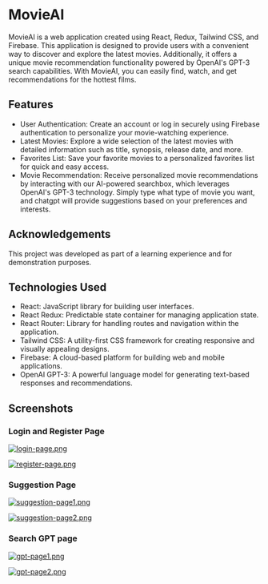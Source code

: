 # MovieAI

MovieAI is a web application created using React, Redux, Tailwind CSS, and Firebase. This application is designed to provide users with a convenient way to discover and explore the latest movies. Additionally, it offers a unique movie recommendation functionality powered by OpenAI's GPT-3 search capabilities. With MovieAI, you can easily find, watch, and get recommendations for the hottest films.

## Features

- User Authentication: Create an account or log in securely using Firebase authentication to personalize your movie-watching experience.
- Latest Movies: Explore a wide selection of the latest movies with detailed information such as title, synopsis, release date, and more.
- Favorites List: Save your favorite movies to a personalized favorites list for quick and easy access.
- Movie Recommendation: Receive personalized movie recommendations by interacting with our AI-powered searchbox, which leverages OpenAI's GPT-3 technology. Simply type what type of movie you want, and
  chatgpt will provide suggestions based on your preferences and interests.

## Acknowledgements

This project was developed as part of a learning experience and for demonstration purposes.

## Technologies Used

- React: JavaScript library for building user interfaces.
- React Redux: Predictable state container for managing application state.
- React Router: Library for handling routes and navigation within the application.
- Tailwind CSS: A utility-first CSS framework for creating responsive and visually appealing designs.
- Firebase: A cloud-based platform for building web and mobile applications.
- OpenAI GPT-3: A powerful language model for generating text-based responses and recommendations.

## Screenshots

### Login and Register Page

[![login-page.png](https://i.postimg.cc/W116nd3x/login-page.png)](https://postimg.cc/TpBD2Ync)

[![register-page.png](https://i.postimg.cc/GtshrJq6/register-page.png)](https://postimg.cc/WqTPwrR7)

### Suggestion Page

[![suggestion-page1.png](https://i.postimg.cc/G3kvkFcX/suggestion-page1.png)](https://postimg.cc/RqZ3mnJt)

[![suggestion-page2.png](https://i.postimg.cc/t4gPQ8Fc/suggestion-page2.png)](https://postimg.cc/LnrhjCCk)

### Search GPT page

[![gpt-page1.png](https://i.postimg.cc/wMPHGyzF/gpt-page1.png)](https://postimg.cc/YL1J4Shm)

[![gpt-page2.png](https://i.postimg.cc/dQzV6p0F/gpt-page2.png)](https://postimg.cc/9zY2FxTg)

